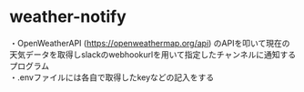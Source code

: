 # weather-notify
・OpenWeatherAPI (https://openweathermap.org/api) のAPIを叩いて現在の天気データを取得しslackのwebhookurlを用いて指定したチャンネルに通知するプログラム  
・.envファイルには各自で取得したkeyなどの記入をする
